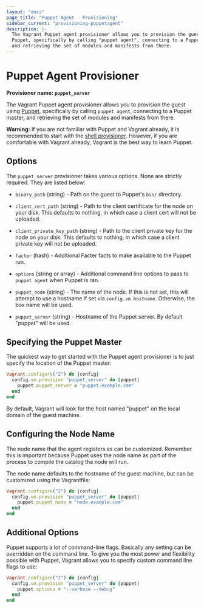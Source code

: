 ```yaml
---
layout: "docs"
page_title: "Puppet Agent - Provisioning"
sidebar_current: "provisioning-puppetagent"
description: |-
  The Vagrant Puppet agent provisioner allows you to provision the guest using
  Puppet, specifically by calling "puppet agent", connecting to a Puppet master,
  and retrieving the set of modules and manifests from there.
---
```


# Puppet Agent Provisioner

**Provisioner name: `puppet_server`**

The Vagrant Puppet agent provisioner allows you to provision the guest using
[Puppet](https://www.puppetlabs.com/puppet), specifically by
calling `puppet agent`, connecting to a Puppet master, and retrieving
the set of modules and manifests from there.

<div class="alert alert-warning">
  <strong>Warning:</strong> If you are not familiar with Puppet and Vagrant already,
  it is recommended to start with the <a href="/docs/provisioning/shell.html">shell
  provisioner</a>. However, if you are comfortable with Vagrant already, Vagrant
  is the best way to learn Puppet.
</div>

## Options

The `puppet_server` provisioner takes various options. None are strictly
required. They are listed below:

* `binary_path` (string) - Path on the guest to Puppet's `bin/` directory.

* `client_cert_path` (string) - Path to the client certificate for the
  node on your disk. This defaults to nothing, in which case a client
  cert will not be uploaded.

* `client_private_key_path` (string) - Path to the client private key for
  the node on your disk. This defaults to nothing, in which case a client
  private key will not be uploaded.

* `facter` (hash) - Additional Facter facts to make available to the
  Puppet run.

* `options` (string or array) - Additional command line options to pass
  to `puppet agent` when Puppet is ran.

* `puppet_node` (string) - The name of the node. If this is not set,
  this will attempt to use a hostname if set via `config.vm.hostname`.
  Otherwise, the box name will be used.

* `puppet_server` (string) - Hostname of the Puppet server. By default
  "puppet" will be used.

## Specifying the Puppet Master

The quickest way to get started with the Puppet agent provisioner is to just
specify the location of the Puppet master:

```ruby
Vagrant.configure("2") do |config|
  config.vm.provision "puppet_server" do |puppet|
    puppet.puppet_server = "puppet.example.com"
  end
end
```

By default, Vagrant will look for the host named "puppet" on the
local domain of the guest machine.

## Configuring the Node Name

The node name that the agent registers as can be customized. Remember
this is important because Puppet uses the node name as part of the process
to compile the catalog the node will run.

The node name defaults to the hostname of the guest machine, but can
be customized using the Vagrantfile:

```ruby
Vagrant.configure("2") do |config|
  config.vm.provision "puppet_server" do |puppet|
    puppet.puppet_node = "node.example.com"
  end
end
```

## Additional Options

Puppet supports a lot of command-line flags. Basically any setting can
be overridden on the command line. To give you the most power and flexibility
possible with Puppet, Vagrant allows you to specify custom command line
flags to use:

```ruby
Vagrant.configure("2") do |config|
  config.vm.provision "puppet_server" do |puppet|
    puppet.options = "--verbose --debug"
  end
end
```
